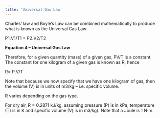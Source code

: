 ```yaml
---
title: 'Universal Gas Law'
---
```


<p>Charles&rsquo; law and Boyle&rsquo;s Law can be combined mathematically to produce what is known as the Universal Gas Law:</p>
<p>P1.V1/T1 = P2.V2/T2</p>
<p><strong>Equation 4 &ndash; Universal Gas Law</strong></p>
<p>Therefore, for a given quantity (mass) of a given gas, PV/T is a constant. The constant for one kilogram of a given gas is known as R, hence</p>
<p>R= P.V/T</p>
<p>Note that because we now specify that we have one kilogram of gas, then the volume (V) is in units of m3/kg &ndash; i.e. specific volume.</p>
<p>R varies depending on the gas type.</p>
<p>For dry air, R = 0.2871 kJ/kg, assuming pressure (P) is in kPa, temperature (T) is in K and specific volume (V) is in m3/kg). Note that a Joule is 1 N&sdot;m.</p>